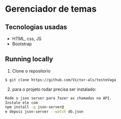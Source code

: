 # Gerenciador de temas


## Tecnologias usadas

- HTML, css, JS
- Bootstrap


## Running locally

1. Clone o repositorio 

```sh
$ git clone https://github.com/Victor-als/testeVaga
```

2. para o projeto rodar precisa ser instalado: 
```sh
Rode o json server para fazer as chamadas na API.
Instale ele com
npm install -g json-server@
e depois json-server --watch db.json 
```
